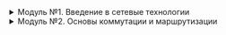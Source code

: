 <details>
<summary>Модуль №1. Введение в сетевые технологии</summary>
  
#### [1.Сетевые модели TCP-IP и OSI](https://github.com/LokyRUS/NTW/tree/nevidimka/Netology/%D0%9C%D0%BE%D0%B4%D1%83%D0%BB%D1%8C%20%E2%84%961.%20%D0%92%D0%B2%D0%B5%D0%B4%D0%B5%D0%BD%D0%B8%D0%B5%20%D0%B2%20%D1%81%D0%B5%D1%82%D0%B5%D0%B2%D1%8B%D0%B5%20%D1%82%D0%B5%D1%85%D0%BD%D0%BE%D0%BB%D0%BE%D0%B3%D0%B8%D0%B8/1.%20%D0%A1%D0%B5%D1%82%D0%B5%D0%B2%D1%8B%D0%B5%20%D0%BC%D0%BE%D0%B4%D0%B5%D0%BB%D0%B8%20TCP-IP%20%D0%B8%20OSI)

#### [2. Типы и характеристики физических сетей Ethernet](https://github.com/LokyRUS/NTW/tree/nevidimka/Netology/%D0%9C%D0%BE%D0%B4%D1%83%D0%BB%D1%8C%20%E2%84%961.%20%D0%92%D0%B2%D0%B5%D0%B4%D0%B5%D0%BD%D0%B8%D0%B5%20%D0%B2%20%D1%81%D0%B5%D1%82%D0%B5%D0%B2%D1%8B%D0%B5%20%D1%82%D0%B5%D1%85%D0%BD%D0%BE%D0%BB%D0%BE%D0%B3%D0%B8%D0%B8/2.%20%D0%A2%D0%B8%D0%BF%D1%8B%20%D0%B8%20%D1%85%D0%B0%D1%80%D0%B0%D0%BA%D1%82%D0%B5%D1%80%D0%B8%D1%81%D1%82%D0%B8%D0%BA%D0%B8%20%D1%84%D0%B8%D0%B7%D0%B8%D1%87%D0%B5%D1%81%D0%BA%D0%B8%D1%85%20%D1%81%D0%B5%D1%82%D0%B5%D0%B9%20Ethernet)

#### [3. Функции, возможности и характеристики сетевых устройств](https://github.com/LokyRUS/NTW/tree/nevidimka/Netology/%D0%9C%D0%BE%D0%B4%D1%83%D0%BB%D1%8C%20%E2%84%961.%20%D0%92%D0%B2%D0%B5%D0%B4%D0%B5%D0%BD%D0%B8%D0%B5%20%D0%B2%20%D1%81%D0%B5%D1%82%D0%B5%D0%B2%D1%8B%D0%B5%20%D1%82%D0%B5%D1%85%D0%BD%D0%BE%D0%BB%D0%BE%D0%B3%D0%B8%D0%B8/3.%20%D0%A4%D1%83%D0%BD%D0%BA%D1%86%D0%B8%D0%B8%2C%20%D0%B2%D0%BE%D0%B7%D0%BC%D0%BE%D0%B6%D0%BD%D0%BE%D1%81%D1%82%D0%B8%20%D0%B8%20%D1%85%D0%B0%D1%80%D0%B0%D0%BA%D1%82%D0%B5%D1%80%D0%B8%D1%81%D1%82%D0%B8%D0%BA%D0%B8%20%D1%81%D0%B5%D1%82%D0%B5%D0%B2%D1%8B%D1%85%20%D1%83%D1%81%D1%82%D1%80%D0%BE%D0%B9%D1%81%D1%82%D0%B2)

#### [4. Подключение к оборудованию, базовая настройка](https://github.com/LokyRUS/NTW/tree/nevidimka/Netology/%D0%9C%D0%BE%D0%B4%D1%83%D0%BB%D1%8C%20%E2%84%961.%20%D0%92%D0%B2%D0%B5%D0%B4%D0%B5%D0%BD%D0%B8%D0%B5%20%D0%B2%20%D1%81%D0%B5%D1%82%D0%B5%D0%B2%D1%8B%D0%B5%20%D1%82%D0%B5%D1%85%D0%BD%D0%BE%D0%BB%D0%BE%D0%B3%D0%B8%D0%B8/4.%20%D0%9F%D0%BE%D0%B4%D0%BA%D0%BB%D1%8E%D1%87%D0%B5%D0%BD%D0%B8%D0%B5%20%D0%BA%20%D0%BE%D0%B1%D0%BE%D1%80%D1%83%D0%B4%D0%BE%D0%B2%D0%B0%D0%BD%D0%B8%D1%8E%2C%20%D0%B1%D0%B0%D0%B7%D0%BE%D0%B2%D0%B0%D1%8F%20%D0%BD%D0%B0%D1%81%D1%82%D1%80%D0%BE%D0%B9%D0%BA%D0%B0)

</details>
<details>
<summary>Модуль №2. Основы коммутации и маршрутизации</summary>
  
#### [1. Принципы коммутации. VLAN](https://github.com/LokyRUS/NTW/tree/nevidimka/Netology/%D0%9C%D0%BE%D0%B4%D1%83%D0%BB%D1%8C%20%E2%84%962.%20%D0%9E%D1%81%D0%BD%D0%BE%D0%B2%D1%8B%20%D0%BA%D0%BE%D0%BC%D0%BC%D1%83%D1%82%D0%B0%D1%86%D0%B8%D0%B8%20%D0%B8%20%D0%BC%D0%B0%D1%80%D1%88%D1%80%D1%83%D1%82%D0%B8%D0%B7%D0%B0%D1%86%D0%B8%D0%B8/1.%20%D0%9F%D1%80%D0%B8%D0%BD%D1%86%D0%B8%D0%BF%D1%8B%20%D0%BA%D0%BE%D0%BC%D0%BC%D1%83%D1%82%D0%B0%D1%86%D0%B8%D0%B8.%20VLAN)

#### [2. IPv4-IPv6 заголовки. Формат заголовков и важные служебные поля в них](https://github.com/LokyRUS/NTW/tree/nevidimka/Netology/%D0%9C%D0%BE%D0%B4%D1%83%D0%BB%D1%8C%20%E2%84%962.%20%D0%9E%D1%81%D0%BD%D0%BE%D0%B2%D1%8B%20%D0%BA%D0%BE%D0%BC%D0%BC%D1%83%D1%82%D0%B0%D1%86%D0%B8%D0%B8%20%D0%B8%20%D0%BC%D0%B0%D1%80%D1%88%D1%80%D1%83%D1%82%D0%B8%D0%B7%D0%B0%D1%86%D0%B8%D0%B8/2.%20IPv4-IPv6%20%D0%B7%D0%B0%D0%B3%D0%BE%D0%BB%D0%BE%D0%B2%D0%BA%D0%B8.%20%D0%A4%D0%BE%D1%80%D0%BC%D0%B0%D1%82%20%D0%B7%D0%B0%D0%B3%D0%BE%D0%BB%D0%BE%D0%B2%D0%BA%D0%BE%D0%B2%20%D0%B8%20%D0%B2%D0%B0%D0%B6%D0%BD%D1%8B%D0%B5%20%D1%81%D0%BB%D1%83%D0%B6%D0%B5%D0%B1%D0%BD%D1%8B%D0%B5%20%D0%BF%D0%BE%D0%BB%D1%8F%20%D0%B2%20%D0%BD%D0%B8%D1%85.)

#### [3. Подсети и маски IPv4](https://github.com/LokyRUS/NTW/tree/nevidimka/Netology/%D0%9C%D0%BE%D0%B4%D1%83%D0%BB%D1%8C%20%E2%84%962.%20%D0%9E%D1%81%D0%BD%D0%BE%D0%B2%D1%8B%20%D0%BA%D0%BE%D0%BC%D0%BC%D1%83%D1%82%D0%B0%D1%86%D0%B8%D0%B8%20%D0%B8%20%D0%BC%D0%B0%D1%80%D1%88%D1%80%D1%83%D1%82%D0%B8%D0%B7%D0%B0%D1%86%D0%B8%D0%B8/3.%20%D0%9F%D0%BE%D0%B4%D1%81%D0%B5%D1%82%D0%B8%20%D0%B8%20%D0%BC%D0%B0%D1%81%D0%BA%D0%B8%20IPv4)

#### [4. Маршрутизация. Шлюз по умолчанию. Выбор лучшего маршрута.](https://github.com/LokyRUS/NTW/tree/nevidimka/Netology/%D0%9C%D0%BE%D0%B4%D1%83%D0%BB%D1%8C%20%E2%84%962.%20%D0%9E%D1%81%D0%BD%D0%BE%D0%B2%D1%8B%20%D0%BA%D0%BE%D0%BC%D0%BC%D1%83%D1%82%D0%B0%D1%86%D0%B8%D0%B8%20%D0%B8%20%D0%BC%D0%B0%D1%80%D1%88%D1%80%D1%83%D1%82%D0%B8%D0%B7%D0%B0%D1%86%D0%B8%D0%B8/4.%20%D0%9C%D0%B0%D1%80%D1%88%D1%80%D1%83%D1%82%D0%B8%D0%B7%D0%B0%D1%86%D0%B8%D1%8F.%20%D0%A8%D0%BB%D1%8E%D0%B7%20%D0%BF%D0%BE%20%D1%83%D0%BC%D0%BE%D0%BB%D1%87%D0%B0%D0%BD%D0%B8%D1%8E.%20%20%D0%92%D1%8B%D0%B1%D0%BE%D1%80%20%D0%BB%D1%83%D1%87%D1%88%D0%B5%D0%B3%D0%BE%20%D0%BC%D0%B0%D1%80%D1%88%D1%80%D1%83%D1%82%D0%B0.)

#### [5. Основы IPv6](https://github.com/LokyRUS/NTW/tree/nevidimka/Netology/%D0%9C%D0%BE%D0%B4%D1%83%D0%BB%D1%8C%20%E2%84%962.%20%D0%9E%D1%81%D0%BD%D0%BE%D0%B2%D1%8B%20%D0%BA%D0%BE%D0%BC%D0%BC%D1%83%D1%82%D0%B0%D1%86%D0%B8%D0%B8%20%D0%B8%20%D0%BC%D0%B0%D1%80%D1%88%D1%80%D1%83%D1%82%D0%B8%D0%B7%D0%B0%D1%86%D0%B8%D0%B8/5.%20%D0%9E%D1%81%D0%BD%D0%BE%D0%B2%D1%8B%20IPv6)

</details>
